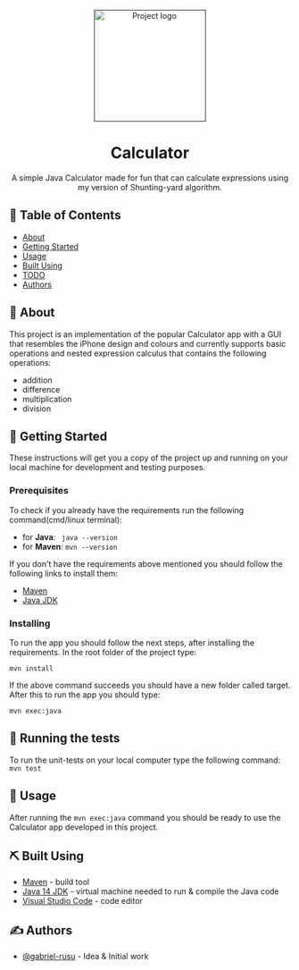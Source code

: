 <p align="center">
  <a href="" rel="noopener">
 <img width=200px height=200px src="https://raw.githubusercontent.com/RusuGabriel/Calculator/master/src/main/resources/Calculator.png" alt="Project logo"></a>
</p>

<h1 align="center">Calculator</h3>


<p align="center"> A simple Java Calculator made for fun that can calculate expressions using my version of Shunting-yard 
 algorithm.
    <br> 
</p>

## 📝 Table of Contents
- [About](#about)
- [Getting Started](#getting_started)
- [Usage](#usage)
- [Built Using](#built_using)
- [TODO](/TODO.md)
- [Authors](#authors)

## 🧐 About <a name = "about"></a>
This project is an implementation of the popular Calculator app with a GUI that resembles the iPhone design and colours and currently supports basic operations and nested expression calculus that contains the following operations:
- addition
- difference
- multiplication
- division

## 🏁 Getting Started <a name = "getting_started"></a>
These instructions will get you a copy of the project up and running on your local machine for development and testing purposes.

### Prerequisites
To check if you already have the requirements
run the following command(cmd/linux terminal):
- for __Java__: ``` java --version```
- for __Maven__: ``` mvn --version ```

If you don't have the requirements above mentioned you should follow the following links to install them:
- [Maven](https://maven.apache.org/)
- [Java JDK](https://www.oracle.com/java/technologies/javase-jdk14-downloads.html)

### Installing
To run the app you should follow the next steps, after installing the requirements. In the root folder of the project type:

```
mvn install
```

If the above command succeeds you should have a new folder called target. After this to run the app you should type:
```
mvn exec:java
```

## 🔧 Running the tests <a name = "tests"></a>
To run the unit-tests on your local computer type the following command: ```mvn test```

## 🎈 Usage <a name="usage"></a>
After running the ```mvn exec:java``` command you should be ready to use the Calculator app developed in this project.

## ⛏️ Built Using <a name = "built_using"></a>
- [Maven](https://maven.apache.org/) - build tool
- [Java 14 JDK](https://www.oracle.com/java/technologies/javase-jdk14-downloads.html) - virtual machine needed to run & compile the Java code
- [Visual Studio Code](https://code.visualstudio.com/) - code editor


## ✍️ Authors <a name = "authors"></a>
- [@gabriel-rusu](https://github.com/gabriel-rusu) - Idea & Initial work
